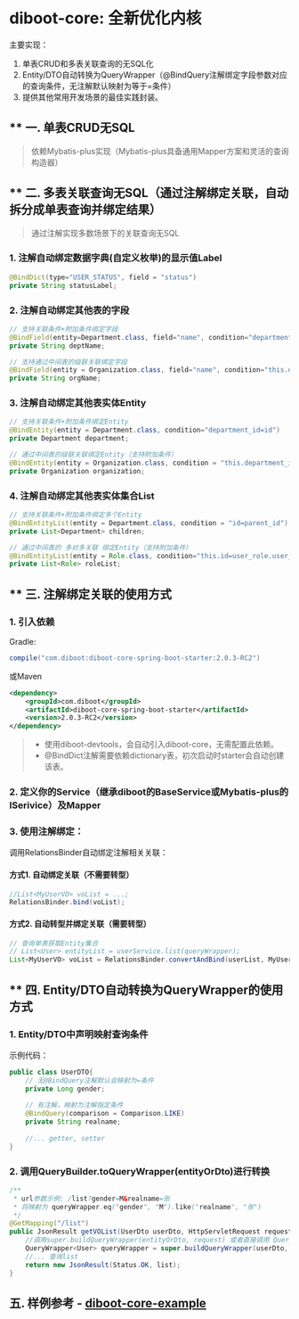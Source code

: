 # diboot-core: 全新优化内核
主要实现：
1. 单表CRUD和多表关联查询的无SQL化
2. Entity/DTO自动转换为QueryWrapper（@BindQuery注解绑定字段参数对应的查询条件，无注解默认映射为等于=条件）
3. 提供其他常用开发场景的最佳实践封装。

## ** 一. 单表CRUD无SQL
   > 依赖Mybatis-plus实现（Mybatis-plus具备通用Mapper方案和灵活的查询构造器）
## ** 二. 多表关联查询无SQL（通过注解绑定关联，自动拆分成单表查询并绑定结果）
   > 通过注解实现多数场景下的关联查询无SQL
### 1. 注解自动绑定数据字典(自定义枚举)的显示值Label
~~~java
@BindDict(type="USER_STATUS", field = "status")
private String statusLabel;
~~~  
### 2. 注解自动绑定其他表的字段
~~~java
// 支持关联条件+附加条件绑定字段
@BindField(entity=Department.class, field="name", condition="department_id=id AND parent_id>=0")
private String deptName;

// 支持通过中间表的级联关联绑定字段
@BindField(entity = Organization.class, field="name", condition="this.department_id=department.id AND department.org_id=id")
private String orgName;
~~~
### 3. 注解自动绑定其他表实体Entity
~~~java
// 支持关联条件+附加条件绑定Entity
@BindEntity(entity = Department.class, condition="department_id=id")
private Department department;

// 通过中间表的级联关联绑定Entity（支持附加条件）
@BindEntity(entity = Organization.class, condition = "this.department_id=department.id AND department.org_id=id AND department.deleted=0")
private Organization organization;
~~~
### 4. 注解自动绑定其他表实体集合List<Entity>
~~~java
// 支持关联条件+附加条件绑定多个Entity
@BindEntityList(entity = Department.class, condition = "id=parent_id")
private List<Department> children;

// 通过中间表的 多对多关联 绑定Entity（支持附加条件）
@BindEntityList(entity = Role.class, condition="this.id=user_role.user_id AND user_role.role_id=id")
private List<Role> roleList;
~~~

## ** 三. 注解绑定关联的使用方式
### 1. 引入依赖
Gradle:
~~~gradle
compile("com.diboot:diboot-core-spring-boot-starter:2.0.3-RC2")
~~~
或Maven
~~~xml
<dependency>
    <groupId>com.diboot</groupId>
    <artifactId>diboot-core-spring-boot-starter</artifactId>
    <version>2.0.3-RC2</version>
</dependency>
~~~
> * 使用diboot-devtools，会自动引入diboot-core，无需配置此依赖。
> * @BindDict注解需要依赖dictionary表，初次启动时starter会自动创建该表。

### 2. 定义你的Service（继承diboot的BaseService或Mybatis-plus的ISerivice）及Mapper

### 3. 使用注解绑定：
调用RelationsBinder自动绑定注解相关关联：
#### 方式1. 自动绑定关联（不需要转型）
~~~java
//List<MyUserVO> voList = ...; 
RelationsBinder.bind(voList);
~~~
#### 方式2. 自动转型并绑定关联（需要转型）
~~~java
// 查询单表获取Entity集合
// List<User> entityList = userService.list(queryWrapper);
List<MyUserVO> voList = RelationsBinder.convertAndBind(userList, MyUserVO.class);
~~~

## ** 四. Entity/DTO自动转换为QueryWrapper的使用方式
### 1. Entity/DTO中声明映射查询条件
示例代码：
~~~java 
public class UserDTO{
    // 无@BindQuery注解默认会映射为=条件
    private Long gender;
    
    // 有注解，映射为注解指定条件
    @BindQuery(comparison = Comparison.LIKE)
    private String realname;
    
    //... getter, setter
}
~~~
### 2. 调用QueryBuilder.toQueryWrapper(entityOrDto)进行转换
~~~java
/**
 * url参数示例: /list?gender=M&realname=张
 * 将映射为 queryWrapper.eq("gender", "M").like("realname", "张")
 */
@GetMapping("/list")
public JsonResult getVOList(UserDto userDto, HttpServletRequest request) throws Exception{
    //调用super.buildQueryWrapper(entityOrDto, request) 或者直接调用 QueryBuilder.toQueryWrapper(entityOrDto) 进行转换
    QueryWrapper<User> queryWrapper = super.buildQueryWrapper(userDto, request);
    //... 查询list
    return new JsonResult(Status.OK, list);
}
~~~

## 五. 样例参考 - [diboot-core-example](https://github.com/dibo-software/diboot-v2-example/tree/master/diboot-core-example)
